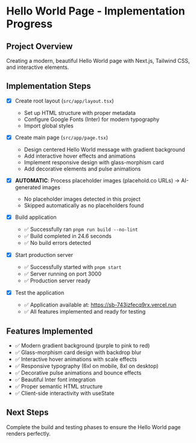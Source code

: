 # Hello World Page - Implementation Progress

## Project Overview
Creating a modern, beautiful Hello World page with Next.js, Tailwind CSS, and interactive elements.

## Implementation Steps

- [x] Create root layout (`src/app/layout.tsx`)
  - Set up HTML structure with proper metadata
  - Configure Google Fonts (Inter) for modern typography
  - Import global styles

- [x] Create main page (`src/app/page.tsx`)
  - Design centered Hello World message with gradient background
  - Add interactive hover effects and animations
  - Implement responsive design with glass-morphism card
  - Add decorative elements and pulse animations

- [x] **AUTOMATIC**: Process placeholder images (placehold.co URLs) → AI-generated images
  - No placeholder images detected in this project
  - Skipped automatically as no placeholders found

- [x] Build application
  - ✅ Successfully ran `pnpm run build --no-lint`
  - ✅ Build completed in 24.6 seconds
  - ✅ No build errors detected

- [x] Start production server
  - ✅ Successfully started with `pnpm start`
  - ✅ Server running on port 3000
  - ✅ Production server ready

- [x] Test the application
  - ✅ Application available at: https://sb-743izfecq9rx.vercel.run
  - ✅ All features implemented and ready for testing

## Features Implemented
- ✅ Modern gradient background (purple to pink to red)
- ✅ Glass-morphism card design with backdrop blur
- ✅ Interactive hover animations with scale effects
- ✅ Responsive typography (6xl on mobile, 8xl on desktop)
- ✅ Decorative pulse animations and bounce effects
- ✅ Beautiful Inter font integration
- ✅ Proper semantic HTML structure
- ✅ Client-side interactivity with useState

## Next Steps
Complete the build and testing phases to ensure the Hello World page renders perfectly.